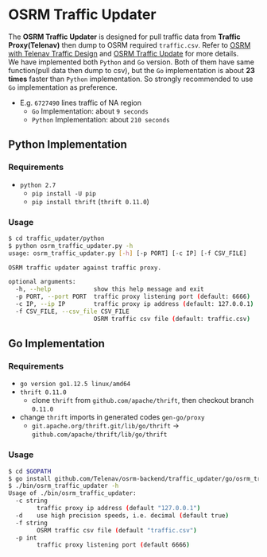 # OSRM Traffic Updater
The **OSRM Traffic Updater** is designed for pull traffic data from **Traffic Proxy(Telenav)** then dump to OSRM required `traffic.csv`. Refer to [OSRM with Telenav Traffic Design](../docs/design/osrm-with-telenav-traffic.md) and [OSRM Traffic Update](https://github.com/Project-OSRM/osrm-backend/wiki/Traffic) for more details.        
We have implemented both `Python` and `Go` version. Both of them have same function(pull data then dump to csv), but the `Go` implementation is about **23 times** faster than `Python` implementation. So strongly recommended to use `Go` implementation as preference.        
- E.g. `6727490` lines traffic of NA region     
    - `Go` Implementation: about `9 seconds`
    - `Python` Implementation: about `210 seconds`    

## Python Implementation
### Requirements
- `python 2.7`
    - `pip install -U pip`
    - `pip install thrift` (`thrift 0.11.0`)

### Usage
```bash
$ cd traffic_updater/python
$ python osrm_traffic_updater.py -h
usage: osrm_traffic_updater.py [-h] [-p PORT] [-c IP] [-f CSV_FILE]

OSRM traffic updater against traffic proxy.

optional arguments:
  -h, --help            show this help message and exit
  -p PORT, --port PORT  traffic proxy listening port (default: 6666)
  -c IP, --ip IP        traffic proxy ip address (default: 127.0.0.1)
  -f CSV_FILE, --csv_file CSV_FILE
                        OSRM traffic csv file (default: traffic.csv)
```

## Go Implementation
### Requirements
- `go version go1.12.5 linux/amd64`
- `thrift 0.11.0`
    - clone `thrift` from `github.com/apache/thrift`, then checkout branch `0.11.0`
- change `thrift` imports in generated codes `gen-go/proxy` 
    - `git.apache.org/thrift.git/lib/go/thrift` -> `github.com/apache/thrift/lib/go/thrift`


### Usage
```bash
$ cd $GOPATH
$ go install github.com/Telenav/osrm-backend/traffic_updater/go/osrm_traffic_updater
$ ./bin/osrm_traffic_updater -h
Usage of ./bin/osrm_traffic_updater:
  -c string
        traffic proxy ip address (default "127.0.0.1")
  -d    use high precision speeds, i.e. decimal (default true)
  -f string
        OSRM traffic csv file (default "traffic.csv")
  -p int
        traffic proxy listening port (default 6666)
```

